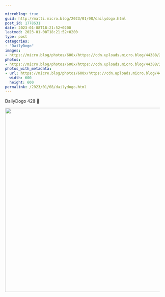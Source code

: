 ```yaml
---

microblog: true
guid: http://matti.micro.blog/2023/01/08/dailydogo.html
post_id: 1778631
date: 2023-01-08T18:21:52+0200
lastmod: 2023-01-08T18:21:52+0200
type: post
categories:
- "DailyDogo"
images:
- https://micro.blog/photos/600x/https://cdn.uploads.micro.blog/44388/2023/067aad3a8c.jpg
photos:
- https://micro.blog/photos/600x/https://cdn.uploads.micro.blog/44388/2023/067aad3a8c.jpg
photos_with_metadata:
- url: https://micro.blog/photos/600x/https://cdn.uploads.micro.blog/44388/2023/067aad3a8c.jpg
  width: 600
  height: 600
permalink: /2023/01/08/dailydogo.html
---
```

DailyDogo 428 🐶

<img src="/media/uploads/2023/067aad3a8c.jpg" width="600" height="600" alt="" />

